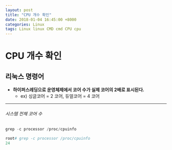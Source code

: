 ```yaml
---
layout: post
title: "CPU 개수 확인"
date: 2018-01-04 16:45:00 +8000
categories: Linux
tags: Linux linux CMD cmd CPU cpu
---
```

# CPU 개수 확인

## 리눅스 명령어

* **하이퍼스레딩으로 운영체제에서 코어 수가 실제 코어의 2배로 표시된다.**
  - ex) 싱글코어 = 2 코어, 듀얼코어 = 4 코어

------

###### 시스템 전체 코어 수

```c
grep -c processor /proc/cpuinfo
```

```ruby
root# grep -c processor /proc/cpuinfo
24
```




















